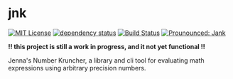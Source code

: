 # jnk

[![MIT License](https://img.shields.io/badge/License-MIT-green.svg)](https://choosealicense.com/licenses/mit/)
[![dependency status](https://deps.rs/repo/github/Ex-32/jnk/status.svg)](https://deps.rs/repo/github/Ex-32/jnk)
[![Build Status](https://github.com/Ex-32/jnk/workflows/CI/badge.svg)](https://github.com/Ex-32/jnk/actions?workflow=CI)
[![Prounounced: Jank](https://img.shields.io/badge/Prounounced-%22Jank%22-informational)](https://shields.io/)

**!! this project is still a work in progress, and it not yet functional !!**

Jenna's Number Kruncher, a library and cli tool for evaluating math expressions using arbitrary precision numbers.
